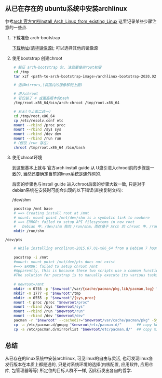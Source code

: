 
## 从已在存在的 ubuntu系统中安装archlinux

参考[arch 官方文档Install_Arch_Linux_from_existing_Linux](https://wiki.archlinux.org/index.php/Install_Arch_Linux_from_existing_Linux_(%E7%AE%80%E4%BD%93%E4%B8%AD%E6%96%87))
这里记录某些步骤注意的一些点. 

1. 下载准备 arch-bootstrap

	[下载地址(清华镜像源)](https://mirrors.tuna.tsinghua.edu.cn/archlinux/iso);
	可以选择其他的镜像源

2. 使用bootstrap 创建chroot

```bash
	# 解压 arch-bootstrap 包, 注意要使用root权限
	cd /tmp
	tar xzf <path-to-arch-bootstrap-image>/archlinux-bootstrap-2020.02.01-x86_64.tar.gz

	# 选择mirrors,(将国内的镜像移到上面)

	# 进入chroot
	# 若安装了 4 或更高版本的bash
	/tmp/root.x86_64/bin/arch-chroot /tmp/root.x86_64

	# 若无(与上面二选一)
	cd /tmp/root.x86_64
    cp /etc/resolv.conf etc
    mount --rbind /proc proc
    mount --rbind /sys sys
    mount --rbind /dev dev
    mount --rbind /run run
	#（假设 /run 存在）
    chroot /tmp/root.x86_64 /bin/bash
```

3. 使用chroot环境 

	到这里基本上就与 官方arch install guide 从 U盘引进入chroot前的步骤是一致的, 当然还要确定当前的linux系统是连外网的. 

	后面的步骤也与install guide 进入chroot后面的步骤大致一致, 只是对于debian系统在安装时可能会出现的以下错误(直接复制文档):

	/dev/shm
```bash
	pacstrap /mnt base
	# ==> Creating install root at /mnt
	# mount: mount point /mnt/dev/shm is a symbolic link to nowhere
	# ==> ERROR: failed to setup API filesystems in new root
	#	Debian 中，/dev/shm 指向 /run/shm。而在基于 Arch 的 chroot 中，/run/shm 并不存在，因而链接失效。创建 /run/shm 目录可修复此错误：
	mkdir /run/shm
```

	/dev/pts

```sh
	# While installing archlinux-2015.07.01-x86_64 from a Debian 7 host, the following error prevented both pacstrap and arch-chroot from working:
	
	pacstrap -i /mnt
	#mount: mount point /mnt/dev/pts does not exist
	#==> ERROR: failed to setup chroot /mnt
	#Apparently, this is because these two scripts use a common function. chroot_setup()[1] relies on newer features of util-linux, which are incompatible with Debian 7 userland (see FS#45737).
	#The solution for pacstrap is to manually execute its various tasks, but use the regular procedure to mount the kernel filesystems on the target directory ("$newroot"):
	
	# newroot=/mnt
	mkdir -m 0755 -p "$newroot"/var/{cache/pacman/pkg,lib/pacman,log} "$newroot"/{dev,run,etc}
	mkdir -m 1777 -p "$newroot"/tmp
	mkdir -m 0555 -p "$newroot"/{sys,proc}
	mount -t proc /proc "$newroot/proc"
	mount --rbind /sys "$newroot/sys"
	mount --rbind /run "$newroot/run"
	mount --rbind /dev "$newroot/dev"
	pacman -r "$newroot" --cachedir="$newroot/var/cache/pacman/pkg" -Sy base base-devel ... ## add the packages you want
	cp -a /etc/pacman.d/gnupg "$newroot/etc/pacman.d/"       ## copy keyring
	cp -a /etc/pacman.d/mirrorlist "$newroot/etc/pacman.d/"  ## copy mirrorlist

```

## 总结

从已存在的linux系统中安装archlinux, 可见linux的自由与灵活, 也可发现linux各发行版本在本质上都是通的, 只是对系统环境的选择(内核配置, 应用软件, 应用仓库, 包管理器等等) 所定位的目标人群不一样, 因此衍发出各自的哲学. 


